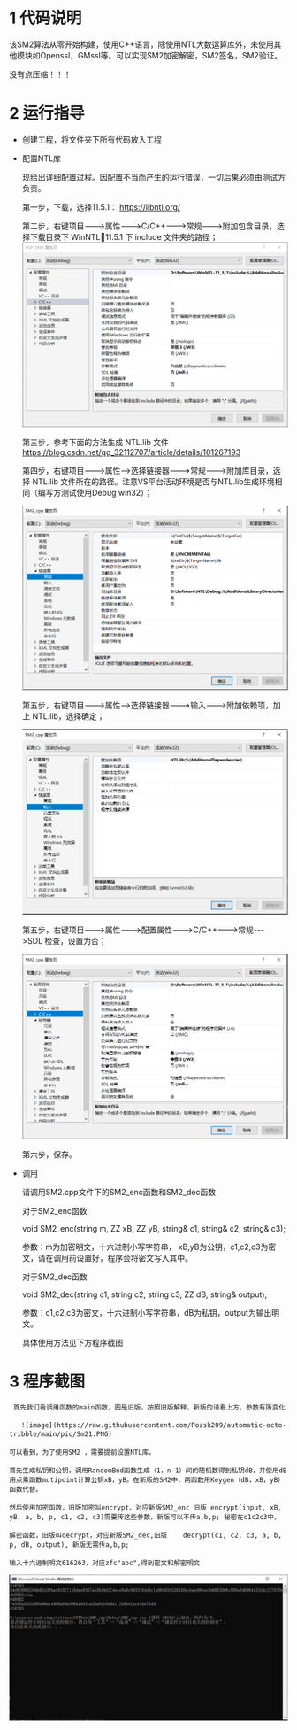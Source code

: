 # 1 代码说明

该SM2算法从零开始构建，使用C++语言，除使用NTL大数运算库外，未使用其他模块如Openssl，GMssl等。可以实现SM2加密解密，SM2签名，SM2验证。

没有点压缩！！！

# 2 运行指导

- 创建工程，将文件夹下所有代码放入工程

- 配置NTL库

  现给出详细配置过程。因配置不当而产生的运行错误，一切后果必须由测试方负责。
  
  第一步，下载，选择11.5.1：
  [https://libntl.org/ ](https://libntl.org/download.html)
  
  第二步，右键项目--->属性--->C/C++--->常规--->附加包含目录，选择下载目录下 WinNTL11.5.1 下 include 文件夹的路径；
  ![image](https://raw.githubusercontent.com/Pozsk209/automatic-octo-tribble/main/pic/p1.PNG)
  
  第三步，参考下面的方法生成 NTL.lib 文件
  https://blog.csdn.net/qq_32112707/article/details/101267193
  
  第四步，右键项目--->属性-->选择链接器--->常规--->附加库目录，选择 NTL.lib 文件所在的路径。注意VS平台活动环境是否与NTL.lib生成环境相同（编写方测试使用Debug win32）；
  
  ![image](https://raw.githubusercontent.com/Pozsk209/automatic-octo-tribble/main/pic/p2.PNG)

  
  第五步，右键项目--->属性-->选择链接器--->输入--->附加依赖项，加上 NTL.lib，选择确定；
  
  ![image](https://raw.githubusercontent.com/Pozsk209/automatic-octo-tribble/main/pic/p3.PNG)
  
  第五步，右键项目--->属性--->配置属性--->C/C++--->常规--->SDL 检查，设置为否；
    
  ![image](https://raw.githubusercontent.com/Pozsk209/automatic-octo-tribble/main/pic/p4.PNG)


  第六步，保存。

- 调用

    请调用SM2.cpp文件下的SM2_enc函数和SM2_dec函数
  
    对于SM2_enc函数
    
    void SM2_enc(string m, ZZ xB, ZZ yB, string& c1, string& c2, string& c3);
    
    参数：m为加密明文，十六进制小写字符串， xB,yB为公钥，c1,c2,c3为密文，请在调用前设置好，程序会将密文写入其中。
    
    对于SM2_dec函数
    
    void SM2_dec(string c1, string c2, string c3, ZZ dB, string& output);
    
    参数：c1,c2,c3为密文，十六进制小写字符串，dB为私钥，output为输出明文。
  
    具体使用方法见下方程序截图
   
# 3 程序截图

     首先我们看调用函数的main函数，图是旧版，按照旧版解释，新版的请看上方，参数有所变化
     
       ![image](https://raw.githubusercontent.com/Pozsk209/automatic-octo-tribble/main/pic/Sm21.PNG)

    可以看到，为了使用SM2 ，需要提前设置NTL库。
    
    首先生成私钥和公钥，调用RandomBnd函数生成（1，n-1）间的随机数得到私钥dB，并使用dB用点乘函数mutipoint计算公钥xB，yB。在新版的SM2中，两函数用Keygen（dB，xB，yB）函数代替。
    
    然后使用加密函数，旧版加密叫encrypt，对应新版SM2_enc 旧版 encrypt(input, xB, yB, a, b, p, c1, c2, c3)需要传这些参数，新版可以不传a,b,p; 秘密在c1c2c3中。
    
    解密函数，旧版叫decrypt，对应新版SM2_dec,旧版    decrypt(c1, c2, c3, a, b, p, dB, output), 新版无需传a,b,p;
    
    输入十六进制明文616263，对应zfc"abc",得到密文和解密明文
    
 ![image](https://raw.githubusercontent.com/Pozsk209/automatic-octo-tribble/main/pic/Sm22.PNG)

